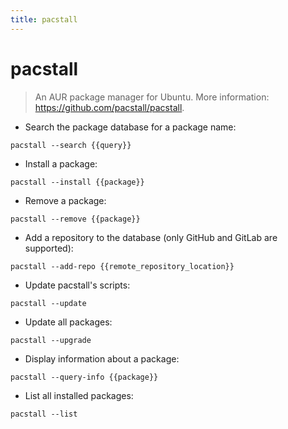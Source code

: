 ```yaml
---
title: pacstall
---
```

# pacstall

> An AUR package manager for Ubuntu.
> More information: <https://github.com/pacstall/pacstall>.

- Search the package database for a package name:

`pacstall --search {{query}}`

- Install a package:

`pacstall --install {{package}}`

- Remove a package:

`pacstall --remove {{package}}`

- Add a repository to the database (only GitHub and GitLab are supported):

`pacstall --add-repo {{remote_repository_location}}`

- Update pacstall's scripts:

`pacstall --update`

- Update all packages:

`pacstall --upgrade`

- Display information about a package:

`pacstall --query-info {{package}}`

- List all installed packages:

`pacstall --list`
